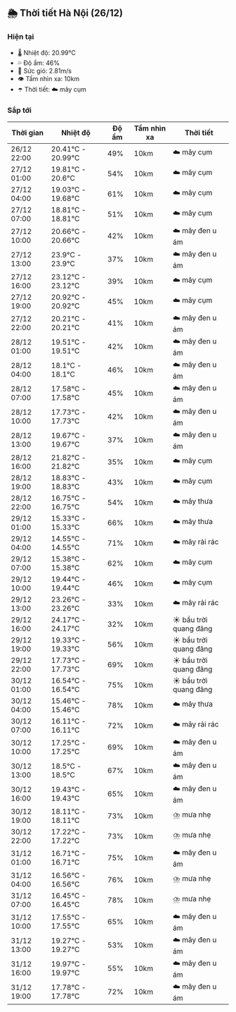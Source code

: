 ## 🌦️ Thời tiết Hà Nội (26/12)

### Hiện tại

- 🌡️ Nhiệt độ: 20.99℃
- 💦 Độ ẩm: 46%
- 💨 Sức gió: 2.81m/s
- 👁️ Tầm nhìn xa: 10km
- ☂️ Thời tiết: ☁️ mây cụm

### Sắp tới

| Thời gian | Nhiệt độ | Độ ẩm | Tầm nhìn xa | Thời tiết |
| --- | --- | --- | --- | --- |
| 26/12 22:00 | 20.41℃ - 20.99℃ | 49% | 10km | ☁️ mây cụm |
| 27/12 01:00 | 19.81℃ - 20.6℃ | 54% | 10km | ☁️ mây cụm |
| 27/12 04:00 | 19.03℃ - 19.68℃ | 61% | 10km | ☁️ mây cụm |
| 27/12 07:00 | 18.81℃ - 18.81℃ | 51% | 10km | ☁️ mây cụm |
| 27/12 10:00 | 20.66℃ - 20.66℃ | 42% | 10km | ☁️ mây đen u ám |
| 27/12 13:00 | 23.9℃ - 23.9℃ | 37% | 10km | ☁️ mây đen u ám |
| 27/12 16:00 | 23.12℃ - 23.12℃ | 39% | 10km | ☁️ mây cụm |
| 27/12 19:00 | 20.92℃ - 20.92℃ | 45% | 10km | ☁️ mây cụm |
| 27/12 22:00 | 20.21℃ - 20.21℃ | 41% | 10km | ☁️ mây đen u ám |
| 28/12 01:00 | 19.51℃ - 19.51℃ | 42% | 10km | ☁️ mây đen u ám |
| 28/12 04:00 | 18.1℃ - 18.1℃ | 46% | 10km | ☁️ mây đen u ám |
| 28/12 07:00 | 17.58℃ - 17.58℃ | 45% | 10km | ☁️ mây đen u ám |
| 28/12 10:00 | 17.73℃ - 17.73℃ | 42% | 10km | ☁️ mây đen u ám |
| 28/12 13:00 | 19.67℃ - 19.67℃ | 37% | 10km | ☁️ mây đen u ám |
| 28/12 16:00 | 21.82℃ - 21.82℃ | 35% | 10km | ☁️ mây cụm |
| 28/12 19:00 | 18.83℃ - 18.83℃ | 43% | 10km | ☁️ mây cụm |
| 28/12 22:00 | 16.75℃ - 16.75℃ | 54% | 10km | ☁️ mây thưa |
| 29/12 01:00 | 15.33℃ - 15.33℃ | 66% | 10km | ☁️ mây thưa |
| 29/12 04:00 | 14.55℃ - 14.55℃ | 71% | 10km | ☁️ mây rải rác |
| 29/12 07:00 | 15.38℃ - 15.38℃ | 62% | 10km | ☁️ mây cụm |
| 29/12 10:00 | 19.44℃ - 19.44℃ | 46% | 10km | ☁️ mây cụm |
| 29/12 13:00 | 23.26℃ - 23.26℃ | 33% | 10km | ☁️ mây rải rác |
| 29/12 16:00 | 24.17℃ - 24.17℃ | 32% | 10km | ☀️ bầu trời quang đãng |
| 29/12 19:00 | 19.33℃ - 19.33℃ | 56% | 10km | ☀️ bầu trời quang đãng |
| 29/12 22:00 | 17.73℃ - 17.73℃ | 69% | 10km | ☀️ bầu trời quang đãng |
| 30/12 01:00 | 16.54℃ - 16.54℃ | 75% | 10km | ☀️ bầu trời quang đãng |
| 30/12 04:00 | 15.46℃ - 15.46℃ | 78% | 10km | ☁️ mây thưa |
| 30/12 07:00 | 16.11℃ - 16.11℃ | 72% | 10km | ☁️ mây rải rác |
| 30/12 10:00 | 17.25℃ - 17.25℃ | 69% | 10km | ☁️ mây đen u ám |
| 30/12 13:00 | 18.5℃ - 18.5℃ | 67% | 10km | ☁️ mây đen u ám |
| 30/12 16:00 | 19.43℃ - 19.43℃ | 65% | 10km | ☁️ mây đen u ám |
| 30/12 19:00 | 18.11℃ - 18.11℃ | 73% | 10km | ⛈️ mưa nhẹ |
| 30/12 22:00 | 17.22℃ - 17.22℃ | 73% | 10km | ⛈️ mưa nhẹ |
| 31/12 01:00 | 16.71℃ - 16.71℃ | 75% | 10km | ☁️ mây đen u ám |
| 31/12 04:00 | 16.56℃ - 16.56℃ | 76% | 10km | ⛈️ mưa nhẹ |
| 31/12 07:00 | 16.45℃ - 16.45℃ | 78% | 10km | ⛈️ mưa nhẹ |
| 31/12 10:00 | 17.55℃ - 17.55℃ | 65% | 10km | ☁️ mây đen u ám |
| 31/12 13:00 | 19.27℃ - 19.27℃ | 53% | 10km | ☁️ mây đen u ám |
| 31/12 16:00 | 19.97℃ - 19.97℃ | 55% | 10km | ☁️ mây đen u ám |
| 31/12 19:00 | 17.78℃ - 17.78℃ | 72% | 10km | ☁️ mây đen u ám |
